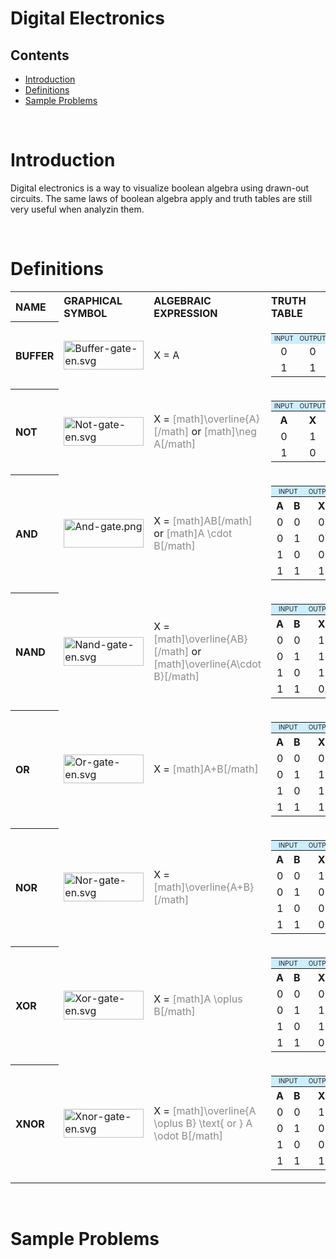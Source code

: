 # Digital Electronics

## Contents
- [Introduction](#introduction)
- [Definitions](#definitions)
- [Sample Problems](#sampleproblems)

<br>

# Introduction

Digital electronics is a way to visualize boolean algebra using drawn-out circuits. The same laws of boolean algebra apply and truth tables are still very useful when analyzin them.

<br>

# Definitions

<table class="wikitable" style="text-align: left">

<tr>
<th><b>NAME</b>
</th>
<th><b>GRAPHICAL SYMBOL</b>
</th>
<th><b>ALGEBRAIC EXPRESSION</b>
</th>
<th><b>TRUTH TABLE</b>
</th></tr>
<tr>
<th><b>BUFFER</b>
</th>
<td> <a href="/wiki/index.php?title=File:Buffer-gate-en.svg" class="image"><img alt="Buffer-gate-en.svg" src="categories.acsl.org/wiki/images/thumb/a/a6/Buffer-gate-en.svg/128px-Buffer-gate-en.svg.png" width="128" height="46" srcset="/wiki/images/thumb/a/a6/Buffer-gate-en.svg/192px-Buffer-gate-en.svg.png 1.5x, /wiki/images/thumb/a/a6/Buffer-gate-en.svg/256px-Buffer-gate-en.svg.png 2x" /></a>
</td>
<td> X = A
</td>
<td>
<table class="wikitable" style="text-align: center">

<tr>
<td style="background-color: #cceeff; font-size: x-small">INPUT
</td>
<td style="background-color: #cceeff; font-size: x-small">OUTPUT
</td></tr>
<tr>
<td> 0 </td>
<td> 0
</td></tr>
<tr>
<td> 1 </td>
<td> 1
</td></tr></table>
</td></tr>
<tr>
<th><b>NOT</b>
</th>
<td> <a href="/wiki/index.php?title=File:Not-gate-en.svg" class="image"><img alt="Not-gate-en.svg" src="categories.acsl.org/wiki/images/thumb/9/9f/Not-gate-en.svg/128px-Not-gate-en.svg.png" width="128" height="46" srcset="/wiki/images/thumb/9/9f/Not-gate-en.svg/192px-Not-gate-en.svg.png 1.5x, /wiki/images/thumb/9/9f/Not-gate-en.svg/256px-Not-gate-en.svg.png 2x" /></a>
</td>
<td> X = <span style='opacity:0.5'>[math]\overline{A}[/math]</span> or  <span style='opacity:0.5'>[math]\neg A[/math]</span>
</td>
<td>
<table class="wikitable" style="text-align: center">

<tr>
<td style="background-color: #cceeff; font-size: x-small">INPUT
</td>
<td style="background-color: #cceeff; font-size: x-small">OUTPUT
</td></tr>
<tr>
<th> A </th>
<th> X
</th></tr>
<tr>
<td> 0 </td>
<td> 1
</td></tr>
<tr>
<td> 1 </td>
<td> 0
</td></tr></table>
</td></tr>
<tr>
<th><b>AND</b>
</th>
<td><a href="/wiki/index.php?title=File:And-gate.png" class="image"><img alt="And-gate.png" src="categories.acsl.org/wiki/images/thumb/d/d8/And-gate.png/128px-And-gate.png" width="128" height="46" srcset="/wiki/images/thumb/d/d8/And-gate.png/192px-And-gate.png 1.5x, /wiki/images/thumb/d/d8/And-gate.png/256px-And-gate.png 2x" /></a>
</td>
<td> X = <span style='opacity:0.5'>[math]AB[/math]</span> or <span style='opacity:0.5'>[math]A \cdot B[/math]</span>
</td>
<td>
<table class="wikitable" style="text-align: center">

<tr>
<td colspan="2" style="background-color: #cceeff; font-size: x-small">INPUT
</td>
<td colspan="1" style="background-color: #cceeff; font-size: x-small">OUTPUT
</td></tr>
<tr>
<th> A </th>
<th> B </th>
<th>  X
</th></tr>
<tr>
<td> 0 </td>
<td> 0 </td>
<td> 0
</td></tr>
<tr>
<td> 0 </td>
<td> 1 </td>
<td> 0
</td></tr>
<tr>
<td> 1 </td>
<td> 0 </td>
<td> 0
</td></tr>
<tr>
<td> 1 </td>
<td> 1 </td>
<td> 1
</td></tr></table>
</td></tr>
<tr>
<th><b>NAND</b>
</th>
<td> <a href="/wiki/index.php?title=File:Nand-gate-en.svg" class="image"><img alt="Nand-gate-en.svg" src="categories.acsl.org/wiki/images/thumb/5/58/Nand-gate-en.svg/128px-Nand-gate-en.svg.png" width="128" height="46" srcset="/wiki/images/thumb/5/58/Nand-gate-en.svg/192px-Nand-gate-en.svg.png 1.5x, /wiki/images/thumb/5/58/Nand-gate-en.svg/256px-Nand-gate-en.svg.png 2x" /></a>
</td>
<td> X = <span style='opacity:0.5'>[math]\overline{AB}[/math]</span> or <span style='opacity:0.5'>[math]\overline{A\cdot B}[/math]</span>
</td>
<td>
<table class="wikitable" style="text-align: center">

<tr>
<td colspan="2" style="background-color: #cceeff; font-size: x-small">INPUT
</td>
<td style="background-color: #cceeff; font-size: x-small">OUTPUT
</td></tr>
<tr>
<th> A </th>
<th> B </th>
<th> X
</th></tr>
<tr>
<td> 0 </td>
<td> 0 </td>
<td> 1
</td></tr>
<tr>
<td> 0 </td>
<td> 1 </td>
<td> 1
</td></tr>
<tr>
<td> 1 </td>
<td> 0 </td>
<td> 1
</td></tr>
<tr>
<td> 1 </td>
<td> 1 </td>
<td> 0
</td></tr></table>
</td></tr>
<tr>
<th><b>OR</b>
</th>
<td> <a href="/wiki/index.php?title=File:Or-gate-en.svg" class="image"><img alt="Or-gate-en.svg" src="categories.acsl.org/wiki/images/thumb/4/4c/Or-gate-en.svg/128px-Or-gate-en.svg.png" width="128" height="46" srcset="/wiki/images/thumb/4/4c/Or-gate-en.svg/192px-Or-gate-en.svg.png 1.5x, /wiki/images/thumb/4/4c/Or-gate-en.svg/256px-Or-gate-en.svg.png 2x" /></a>
</td>
<td> X = <span style='opacity:0.5'>[math]A+B[/math]</span>
</td>
<td>
<table class="wikitable" style="text-align: center">

<tr>
<td colspan="2" style="background-color: #cceeff; font-size: x-small">INPUT
</td>
<td style="background-color: #cceeff; font-size: x-small">OUTPUT
</td></tr>
<tr>
<th> A </th>
<th> B </th>
<th> X
</th></tr>
<tr>
<td> 0 </td>
<td> 0 </td>
<td> 0
</td></tr>
<tr>
<td> 0 </td>
<td> 1 </td>
<td> 1
</td></tr>
<tr>
<td> 1 </td>
<td> 0 </td>
<td> 1
</td></tr>
<tr>
<td> 1 </td>
<td> 1 </td>
<td> 1
</td></tr></table>
</td></tr>
<tr>
<th><b>NOR</b>
</th>
<td> <a href="/wiki/index.php?title=File:Nor-gate-en.svg" class="image"><img alt="Nor-gate-en.svg" src="categories.acsl.org/wiki/images/thumb/9/94/Nor-gate-en.svg/128px-Nor-gate-en.svg.png" width="128" height="46" srcset="/wiki/images/thumb/9/94/Nor-gate-en.svg/192px-Nor-gate-en.svg.png 1.5x, /wiki/images/thumb/9/94/Nor-gate-en.svg/256px-Nor-gate-en.svg.png 2x" /></a>
</td>
<td> X = <span style='opacity:0.5'>[math]\overline{A+B}[/math]</span>
</td>
<td>
<table class="wikitable" style="text-align: center">

<tr>
<td colspan="2" style="background-color: #cceeff; font-size: x-small">INPUT
</td>
<td style="background-color: #cceeff; font-size: x-small">OUTPUT
</td></tr>
<tr>
<th> A </th>
<th> B </th>
<th> X
</th></tr>
<tr>
<td> 0 </td>
<td> 0 </td>
<td> 1
</td></tr>
<tr>
<td> 0 </td>
<td> 1 </td>
<td> 0
</td></tr>
<tr>
<td> 1 </td>
<td> 0 </td>
<td> 0
</td></tr>
<tr>
<td> 1 </td>
<td> 1 </td>
<td> 0
</td></tr></table>
</td></tr>
<tr>
<th><b>XOR</b>
</th>
<td><a href="/wiki/index.php?title=File:Xor-gate-en.svg" class="image"><img alt="Xor-gate-en.svg" src="categories.acsl.org/wiki/images/thumb/6/6d/Xor-gate-en.svg/128px-Xor-gate-en.svg.png" width="128" height="46" srcset="/wiki/images/thumb/6/6d/Xor-gate-en.svg/192px-Xor-gate-en.svg.png 1.5x, /wiki/images/thumb/6/6d/Xor-gate-en.svg/256px-Xor-gate-en.svg.png 2x" /></a>
</td>
<td> X = <span style='opacity:0.5'>[math]A \oplus B[/math]</span>
</td>
<td>
<table class="wikitable" style="text-align: center">

<tr>
<td colspan="2" style="background-color: #cceeff; font-size: x-small">INPUT
</td>
<td style="background-color: #cceeff; font-size: x-small">OUTPUT
</td></tr>
<tr>
<th> A </th>
<th> B </th>
<th> X
</th></tr>
<tr>
<td> 0 </td>
<td> 0 </td>
<td> 0
</td></tr>
<tr>
<td> 0 </td>
<td> 1 </td>
<td> 1
</td></tr>
<tr>
<td> 1 </td>
<td> 0 </td>
<td> 1
</td></tr>
<tr>
<td> 1 </td>
<td> 1 </td>
<td> 0
</td></tr></table>
</td></tr>
<tr>
<th><b>XNOR</b>
</th>
<td> <a href="/wiki/index.php?title=File:Xnor-gate-en.svg" class="image"><img alt="Xnor-gate-en.svg" src="categories.acsl.org/wiki/images/thumb/3/35/Xnor-gate-en.svg/128px-Xnor-gate-en.svg.png" width="128" height="46" srcset="/wiki/images/thumb/3/35/Xnor-gate-en.svg/192px-Xnor-gate-en.svg.png 1.5x, /wiki/images/thumb/3/35/Xnor-gate-en.svg/256px-Xnor-gate-en.svg.png 2x" /></a>
</td>
<td> X = <span style='opacity:0.5'>[math]\overline{A \oplus B} \text{ or } A \odot B[/math]</span>
</td>
<td>
<table class="wikitable" style="text-align: center">

<tr>
<td colspan="2" style="background-color: #cceeff; font-size: x-small">INPUT
</td>
<td style="background-color: #cceeff; font-size: x-small">OUTPUT
</td></tr>
<tr>
<th> A </th>
<th> B </th>
<th> X
</th></tr>
<tr>
<td> 0 </td>
<td> 0 </td>
<td> 1
</td></tr>
<tr>
<td> 0 </td>
<td> 1 </td>
<td> 0
</td></tr>
<tr>
<td> 1 </td>
<td> 0 </td>
<td> 0
</td></tr>
<tr>
<td> 1 </td>
<td> 1 </td>
<td> 1
</td></tr></table>
</td></tr></table>
<br>

# Sample Problems 

<br>
